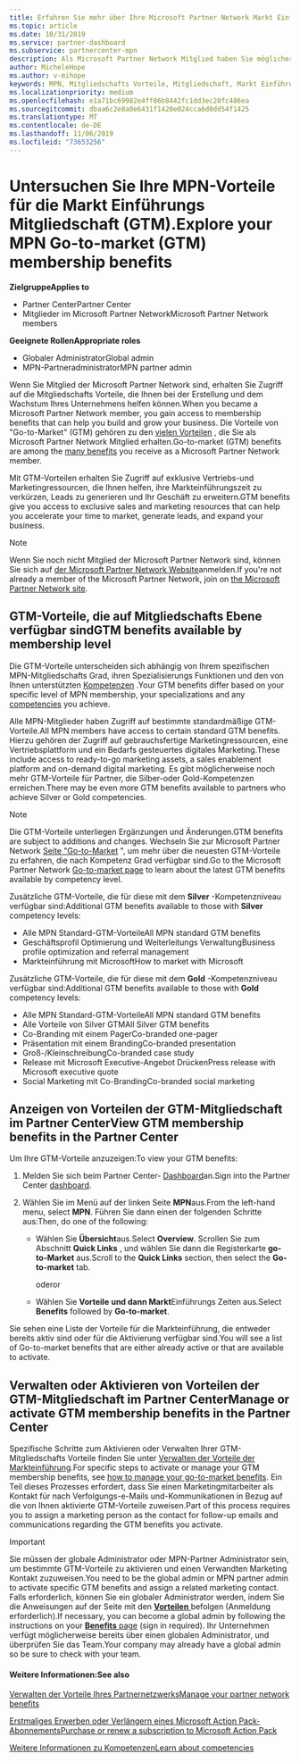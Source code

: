 ```yaml
---
title: Erfahren Sie mehr über Ihre Microsoft Partner Network Markt Einführungs Vorteile | Partner Center
ms.topic: article
ms.date: 10/31/2019
ms.service: partner-dashboard
ms.subservice: partnercenter-mpn
description: Als Microsoft Partner Network Mitglied haben Sie möglicherweise Anspruch auf bestimmte Vorteile bei der Markteinführung. Erfahren Sie mehr über die verschiedenen verfügbaren Markt Einführungs Ebenen, und wie Sie diese in Partner Center aktivieren und verwalten können.
author: MicheleHope
ms.author: v-mihope
keywords: MPN, Mitgliedschafts Vorteile, Mitgliedschaft, Markt Einführungs Vorteile, Markt Einführungs Einführung, zu Markt, GTM, Goldmitgliedschaft, Silver-Mitgliedschaft
ms.localizationpriority: medium
ms.openlocfilehash: e1a71bc69982e4ff86b8442fc1dd3ec20fc486ea
ms.sourcegitcommit: dbaa6c2e8a0e6431f1420e024cca6d0dd54f1425
ms.translationtype: MT
ms.contentlocale: de-DE
ms.lasthandoff: 11/06/2019
ms.locfileid: "73653256"
---
```

# <a name="explore-your-mpn-go-to-market-gtm-membership-benefits"></a><span data-ttu-id="76803-105">Untersuchen Sie Ihre MPN-Vorteile für die Markt Einführungs Mitgliedschaft (GTM).</span><span class="sxs-lookup"><span data-stu-id="76803-105">Explore your MPN Go-to-market (GTM) membership benefits</span></span>

<span data-ttu-id="76803-106">**Zielgruppe**</span><span class="sxs-lookup"><span data-stu-id="76803-106">**Applies to**</span></span>

- <span data-ttu-id="76803-107">Partner Center</span><span class="sxs-lookup"><span data-stu-id="76803-107">Partner Center</span></span>
- <span data-ttu-id="76803-108">Mitglieder im Microsoft Partner Network</span><span class="sxs-lookup"><span data-stu-id="76803-108">Microsoft Partner Network members</span></span>

<span data-ttu-id="76803-109">**Geeignete Rollen**</span><span class="sxs-lookup"><span data-stu-id="76803-109">**Appropriate roles**</span></span>

- <span data-ttu-id="76803-110">Globaler Administrator</span><span class="sxs-lookup"><span data-stu-id="76803-110">Global admin</span></span>
- <span data-ttu-id="76803-111">MPN-Partneradministrator</span><span class="sxs-lookup"><span data-stu-id="76803-111">MPN partner admin</span></span>

<span data-ttu-id="76803-112">Wenn Sie Mitglied der Microsoft Partner Network sind, erhalten Sie Zugriff auf die Mitgliedschafts Vorteile, die Ihnen bei der Erstellung und dem Wachstum Ihres Unternehmens helfen können.</span><span class="sxs-lookup"><span data-stu-id="76803-112">When you became a Microsoft Partner Network member, you gain access to membership benefits that can help you build and grow your business.</span></span> <span data-ttu-id="76803-113">Die Vorteile von "Go-to-Market" (GTM) gehören zu den [vielen Vorteilen](https://partner.microsoft.com/manage-your-partner-network-benefits) , die Sie als Microsoft Partner Network Mitglied erhalten.</span><span class="sxs-lookup"><span data-stu-id="76803-113">Go-to-market (GTM) benefits are among the [many benefits](https://partner.microsoft.com/manage-your-partner-network-benefits) you receive as a Microsoft Partner Network member.</span></span> 

<span data-ttu-id="76803-114">Mit GTM-Vorteilen erhalten Sie Zugriff auf exklusive Vertriebs-und Marketingressourcen, die Ihnen helfen, ihre Markteinführungszeit zu verkürzen, Leads zu generieren und Ihr Geschäft zu erweitern.</span><span class="sxs-lookup"><span data-stu-id="76803-114">GTM benefits give you access to exclusive sales and marketing resources that can help you accelerate your time to market, generate leads, and expand your business.</span></span>

>[!NOTE]
><span data-ttu-id="76803-115">Wenn Sie noch nicht Mitglied der Microsoft Partner Network sind, können Sie sich auf [der Microsoft Partner Network Website](https://partner.microsoft.com/membership)anmelden.</span><span class="sxs-lookup"><span data-stu-id="76803-115">If you're not already a member of the Microsoft Partner Network, join on [the Microsoft Partner Network site](https://partner.microsoft.com/membership).</span></span>


## <a name="gtm-benefits-available-by-membership-level"></a><span data-ttu-id="76803-116">GTM-Vorteile, die auf Mitgliedschafts Ebene verfügbar sind</span><span class="sxs-lookup"><span data-stu-id="76803-116">GTM benefits available by membership level</span></span>

<span data-ttu-id="76803-117">Die GTM-Vorteile unterscheiden sich abhängig von Ihrem spezifischen MPN-Mitgliedschafts Grad, ihren Spezialisierungs Funktionen und den von Ihnen unterstützten [Kompetenzen](learn-about-competencies.md) .</span><span class="sxs-lookup"><span data-stu-id="76803-117">Your GTM benefits differ based on your specific level of MPN membership, your specializations and any [competencies](learn-about-competencies.md) you achieve.</span></span>

<span data-ttu-id="76803-118">Alle MPN-Mitglieder haben Zugriff auf bestimmte standardmäßige GTM-Vorteile.</span><span class="sxs-lookup"><span data-stu-id="76803-118">All MPN members have access to certain standard GTM benefits.</span></span> <span data-ttu-id="76803-119">Hierzu gehören der Zugriff auf gebrauchsfertige Marketingressourcen, eine Vertriebsplattform und ein Bedarfs gesteuertes digitales Marketing.</span><span class="sxs-lookup"><span data-stu-id="76803-119">These include access to ready-to-go marketing assets, a sales enablement platform and on-demand digital marketing.</span></span> <span data-ttu-id="76803-120">Es gibt möglicherweise noch mehr GTM-Vorteile für Partner, die Silber-oder Gold-Kompetenzen erreichen.</span><span class="sxs-lookup"><span data-stu-id="76803-120">There may be even more GTM benefits available to partners who achieve Silver or Gold competencies.</span></span>

>[!NOTE]
><span data-ttu-id="76803-121">Die GTM-Vorteile unterliegen Ergänzungen und Änderungen.</span><span class="sxs-lookup"><span data-stu-id="76803-121">GTM benefits are subject to additions and changes.</span></span> <span data-ttu-id="76803-122">Wechseln Sie zur Microsoft Partner Network [Seite "Go-to-Market](https://partner.microsoft.com/membership/go-to-market) ", um mehr über die neuesten GTM-Vorteile zu erfahren, die nach Kompetenz Grad verfügbar sind.</span><span class="sxs-lookup"><span data-stu-id="76803-122">Go to the Microsoft Partner Network [Go-to-market page](https://partner.microsoft.com/membership/go-to-market) to learn about the latest GTM benefits available by competency level.</span></span>

<span data-ttu-id="76803-123">Zusätzliche GTM-Vorteile, die für diese mit dem **Silver** -Kompetenzniveau verfügbar sind:</span><span class="sxs-lookup"><span data-stu-id="76803-123">Additional GTM benefits available to those with **Silver** competency levels:</span></span>

- <span data-ttu-id="76803-124">Alle MPN Standard-GTM-Vorteile</span><span class="sxs-lookup"><span data-stu-id="76803-124">All MPN standard GTM benefits</span></span>
- <span data-ttu-id="76803-125">Geschäftsprofil Optimierung und Weiterleitungs Verwaltung</span><span class="sxs-lookup"><span data-stu-id="76803-125">Business profile optimization and referral management</span></span>
- <span data-ttu-id="76803-126">Markteinführung mit Microsoft</span><span class="sxs-lookup"><span data-stu-id="76803-126">How to market with Microsoft</span></span>

<span data-ttu-id="76803-127">Zusätzliche GTM-Vorteile, die für diese mit dem **Gold** -Kompetenzniveau verfügbar sind:</span><span class="sxs-lookup"><span data-stu-id="76803-127">Additional GTM benefits available to those with **Gold** competency levels:</span></span>

- <span data-ttu-id="76803-128">Alle MPN Standard-GTM-Vorteile</span><span class="sxs-lookup"><span data-stu-id="76803-128">All MPN standard GTM benefits</span></span>
- <span data-ttu-id="76803-129">Alle Vorteile von Silver GTM</span><span class="sxs-lookup"><span data-stu-id="76803-129">All Silver GTM benefits</span></span>
- <span data-ttu-id="76803-130">Co-Branding mit einem Pager</span><span class="sxs-lookup"><span data-stu-id="76803-130">Co-branded one-pager</span></span>
- <span data-ttu-id="76803-131">Präsentation mit einem Branding</span><span class="sxs-lookup"><span data-stu-id="76803-131">Co-branded presentation</span></span>
- <span data-ttu-id="76803-132">Groß-/Kleinschreibung</span><span class="sxs-lookup"><span data-stu-id="76803-132">Co-branded case study</span></span>
- <span data-ttu-id="76803-133">Release mit Microsoft Executive-Angebot Drücken</span><span class="sxs-lookup"><span data-stu-id="76803-133">Press release with Microsoft executive quote</span></span>
- <span data-ttu-id="76803-134">Social Marketing mit Co-Branding</span><span class="sxs-lookup"><span data-stu-id="76803-134">Co-branded social marketing</span></span>

## <a name="view-gtm-membership-benefits-in-the-partner-center"></a><span data-ttu-id="76803-135">Anzeigen von Vorteilen der GTM-Mitgliedschaft im Partner Center</span><span class="sxs-lookup"><span data-stu-id="76803-135">View GTM membership benefits in the Partner Center</span></span>

<span data-ttu-id="76803-136">Um Ihre GTM-Vorteile anzuzeigen:</span><span class="sxs-lookup"><span data-stu-id="76803-136">To view your GTM benefits:</span></span>

1. <span data-ttu-id="76803-137">Melden Sie sich beim Partner Center- [Dashboard]( https://docs.microsoft.com/partner-center/)an.</span><span class="sxs-lookup"><span data-stu-id="76803-137">Sign into the Partner Center [dashboard]( https://docs.microsoft.com/partner-center/).</span></span>

2. <span data-ttu-id="76803-138">Wählen Sie im Menü auf der linken Seite **MPN**aus.</span><span class="sxs-lookup"><span data-stu-id="76803-138">From the left-hand menu, select **MPN**.</span></span> <span data-ttu-id="76803-139">Führen Sie dann einen der folgenden Schritte aus:</span><span class="sxs-lookup"><span data-stu-id="76803-139">Then, do one of the following:</span></span>

    - <span data-ttu-id="76803-140">Wählen Sie **Übersicht**aus.</span><span class="sxs-lookup"><span data-stu-id="76803-140">Select **Overview**.</span></span> <span data-ttu-id="76803-141">Scrollen Sie zum Abschnitt **Quick Links** , und wählen Sie dann die Registerkarte **go-to-Market** aus.</span><span class="sxs-lookup"><span data-stu-id="76803-141">Scroll to the **Quick Links** section, then select the **Go-to-market** tab.</span></span>

      <span data-ttu-id="76803-142">oder</span><span class="sxs-lookup"><span data-stu-id="76803-142">or</span></span>

    - <span data-ttu-id="76803-143">Wählen Sie **Vorteile** **und dann Markt**Einführungs Zeiten aus.</span><span class="sxs-lookup"><span data-stu-id="76803-143">Select **Benefits** followed by **Go-to-market**.</span></span>

<span data-ttu-id="76803-144">Sie sehen eine Liste der Vorteile für die Markteinführung, die entweder bereits aktiv sind oder für die Aktivierung verfügbar sind.</span><span class="sxs-lookup"><span data-stu-id="76803-144">You will see a list of Go-to-market benefits that are either already active or that are available to activate.</span></span>

## <a name="manage-or-activate-gtm-membership-benefits-in-the-partner-center"></a><span data-ttu-id="76803-145">Verwalten oder Aktivieren von Vorteilen der GTM-Mitgliedschaft im Partner Center</span><span class="sxs-lookup"><span data-stu-id="76803-145">Manage or activate GTM membership benefits in the Partner Center</span></span>

<span data-ttu-id="76803-146">Spezifische Schritte zum Aktivieren oder Verwalten Ihrer GTM-Mitgliedschafts Vorteile finden Sie unter [Verwalten der Vorteile der Markteinführung](manage-your-partner-network-benefits.md#manage-go-to-market-benefits).</span><span class="sxs-lookup"><span data-stu-id="76803-146">For specific steps to activate or manage your GTM membership benefits, see [how to manage your go-to-market benefits](manage-your-partner-network-benefits.md#manage-go-to-market-benefits).</span></span> <span data-ttu-id="76803-147">Ein Teil dieses Prozesses erfordert, dass Sie einen Marketingmitarbeiter als Kontakt für nach Verfolgungs-e-Mails und-Kommunikationen in Bezug auf die von Ihnen aktivierte GTM-Vorteile zuweisen.</span><span class="sxs-lookup"><span data-stu-id="76803-147">Part of this process requires you to assign a marketing person as the contact for follow-up emails and communications regarding the GTM benefits you activate.</span></span>

>[!IMPORTANT]
><span data-ttu-id="76803-148">Sie müssen der globale Administrator oder MPN-Partner Administrator sein, um bestimmte GTM-Vorteile zu aktivieren und einen Verwandten Marketing Kontakt zuzuweisen.</span><span class="sxs-lookup"><span data-stu-id="76803-148">You need to be the global admin or MPN partner admin to activate specific GTM benefits and assign a related marketing contact.</span></span> <span data-ttu-id="76803-149">Falls erforderlich, können Sie ein globaler Administrator werden, indem Sie die Anweisungen auf der Seite mit den [ **Vorteilen** ](https://partnercenter.microsoft.com/pcv/partnership/benefits) befolgen (Anmeldung erforderlich).</span><span class="sxs-lookup"><span data-stu-id="76803-149">If necessary, you can become a global admin by following the instructions on your [**Benefits** page](https://partnercenter.microsoft.com/pcv/partnership/benefits) (sign in required).</span></span> <span data-ttu-id="76803-150">Ihr Unternehmen verfügt möglicherweise bereits über einen globalen Administrator, und überprüfen Sie das Team.</span><span class="sxs-lookup"><span data-stu-id="76803-150">Your company may already have a global admin so be sure to check with your team.</span></span>

#### <a name="see-also"></a><span data-ttu-id="76803-151">Weitere Informationen:</span><span class="sxs-lookup"><span data-stu-id="76803-151">See also</span></span>

[<span data-ttu-id="76803-152">Verwalten der Vorteile Ihres Partnernetzwerks</span><span class="sxs-lookup"><span data-stu-id="76803-152">Manage your partner network benefits</span></span>](manage-your-partner-network-benefits.md)

[<span data-ttu-id="76803-153">Erstmaliges Erwerben oder Verlängern eines Microsoft Action Pack-Abonnements</span><span class="sxs-lookup"><span data-stu-id="76803-153">Purchase or renew a subscription to Microsoft Action Pack</span></span>](mpn-get-action-pack.md)

[<span data-ttu-id="76803-154">Weitere Informationen zu Kompetenzen</span><span class="sxs-lookup"><span data-stu-id="76803-154">Learn about competencies</span></span>](learn-about-competencies.md)